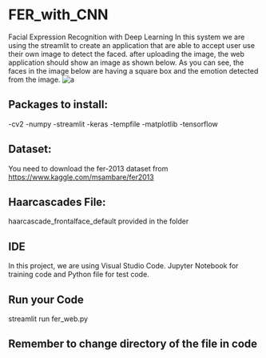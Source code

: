 # FER_with_CNN
Facial Expression Recognition with Deep Learning
In this system we are using the streamlit to create an application that are able to accept user use their own image to detect the faced. after uploading the image, the web application should show an image as shown below. As you can see, the faces in the image below are having a square box and the emotion detected from the image.
![a](https://user-images.githubusercontent.com/94677515/142986429-8eb97366-d086-4113-92fb-8dae4f97740d.jpg)

## Packages to install:
-cv2
-numpy
-streamlit
-keras
-tempfile
-matplotlib
-tensorflow

## Dataset:
You need to download the fer-2013 dataset from 
https://www.kaggle.com/msambare/fer2013

## Haarcascades File:
haarcascade_frontalface_default provided in the folder

## IDE
In this project, we are using Visual Studio Code.
Jupyter Notebook for training code and Python file for test code.

## Run your Code
streamlit run fer_web.py

## Remember to change directory of the file in code
